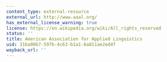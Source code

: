 ```yaml
---
content_type: external-resource
external_url: http://www.aaal.org/
has_external_license_warning: true
license: https://en.wikipedia.org/wiki/All_rights_reserved
status: ''
title: American Association for Applied Linguistics
uid: 31ba0067-597b-4c63-b1a1-6a811ae2ed4f
wayback_url: ''
---
```


